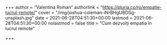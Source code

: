 +++
author = "Valentina Roman"
authorlink = "https://pluria.co/ro/empatie-lucrul-remote/"
cover = "/img/joshua-coleman-iNrBHgUBDSg-unsplash.jpg"
date = 2021-06-28T04:51:30+00:00
lastmod = 2021-06-28T04:51:30+00:00
nolastmod = false
title = "Cum dezvolți empatia în lucrul remote"

+++
